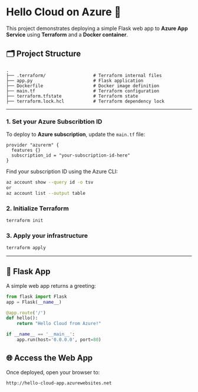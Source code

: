 
# Hello Cloud on Azure 🚀

This project demonstrates deploying a simple Flask web app to **Azure App Service** using **Terraform** and a **Docker container**.

## 🗂️ Project Structure

```
.
├── .terraform/                  # Terraform internal files 
├── app.py                       # Flask application
├── Dockerfile                   # Docker image definition
├── main.tf                      # Terraform configuration
├── terraform.tfstate            # Terraform state
├── terraform.lock.hcl           # Terraform dependency lock
```

---
### 1. Set your Azure Subscribtion ID 

To deploy to **Azure subscription**, update the `main.tf` file:

```hcl
provider "azurerm" {
  features {}
  subscription_id = "your-subscription-id-here"
}
```

Find your subscription ID using the Azure CLI:
```bash
az account show --query id -o tsv
or
az account list --output table
```


### 2. Initialize Terraform
```bash
terraform init
```

### 3. Apply your infrastructure
```bash
terraform apply
```

---

## 🧱 Flask App

A simple web app returns a greeting:

```python
from flask import Flask
app = Flask(__name__)

@app.route('/')
def hello():
    return "Hello Cloud from Azure!"

if __name__ == '__main__':
    app.run(host='0.0.0.0', port=80)
```


## 🌐 Access the Web App

Once deployed, open your browser to:

```
http://hello-cloud-app.azurewebsites.net
```



